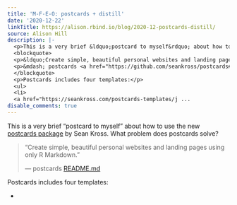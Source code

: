 ```yaml
---
title: 'M-F-E-O: postcards + distill'
date: '2020-12-22'
linkTitle: https://alison.rbind.io/blog/2020-12-postcards-distill/
source: Alison Hill
description: |-
  <p>This is a very brief &ldquo;postcard to myself&rdquo; about how to use the new <a href="https://github.com/seankross/postcards" target="_blank" rel="noopener">postcards package</a> by Sean Kross. What problem does postcards solve?</p>
  <blockquote>
  <p>&ldquo;Create simple, beautiful personal websites and landing pages using only R Markdown.&rdquo;</p>
  <p>&mdash; postcards <a href="https://github.com/seankross/postcards#postcards" target="_blank" rel="noopener">README.md</a></p>
  </blockquote>
  <p>Postcards includes four templates:</p>
  <ul>
  <li>
  <a href="https://seankross.com/postcards-templates/j ...
disable_comments: true
---
```

<p>This is a very brief &ldquo;postcard to myself&rdquo; about how to use the new <a href="https://github.com/seankross/postcards" target="_blank" rel="noopener">postcards package</a> by Sean Kross. What problem does postcards solve?</p>
<blockquote>
<p>&ldquo;Create simple, beautiful personal websites and landing pages using only R Markdown.&rdquo;</p>
<p>&mdash; postcards <a href="https://github.com/seankross/postcards#postcards" target="_blank" rel="noopener">README.md</a></p>
</blockquote>
<p>Postcards includes four templates:</p>
<ul>
<li>
<a href="https://seankross.com/postcards-templates/j ...